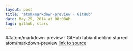 ```yaml
---
layout: post
title: "atom/markdown-preview · GitHub"
date: May 29, 2014 at 08:08AM
tags: github, stars
---
```

##atom/markdown-preview · GitHub
fabiantheblind starred atom/markdown-preview
[link to source](http://ift.tt/1oZiNJS) 
